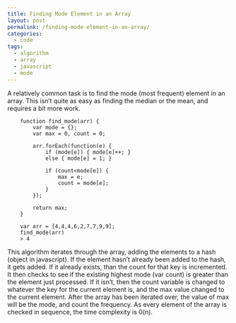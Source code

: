 ```yaml
---
title: Finding Mode Element in an Array
layout: post
permalink: /finding-mode-element-in-an-array/
categories:
  - code
tags:
  - algorithm
  - array
  - javascript
  - mode
---
```

A relatively common task is to find the mode (most frequent) element in an array. This isn’t quite as easy as finding the median or the mean, and requires a bit more work. 

        function find_mode(arr) {
            var mode = {};
            var max = 0, count = 0;

            arr.forEach(function(e) {
                if (mode[e]) { mode[e]++; }
                else { mode[e] = 1; }

                if (count<mode[e]) {
                    max = e;
                    count = mode[e];
                }
            });
           
            return max;
        }

        var arr = [4,4,4,6,2,7,7,9,9];
        find_mode(arr)
        > 4

This algorithm iterates through the array, adding the elements to a hash (object in javascript). If the element hasn’t already been added to the hash, it gets added. If it already exists, than the count for that key is incremented. It then checks to see if the existing highest mode (var count) is greater than the element just processed. If it isn’t, then the count variable is changed to whatever the key for the current element is, and the max value changed to the current element. After the array has been iterated over, the value of max will be the mode, and count the frequency. As every element of the array is checked in sequence, the time complexity is 0(n). 
